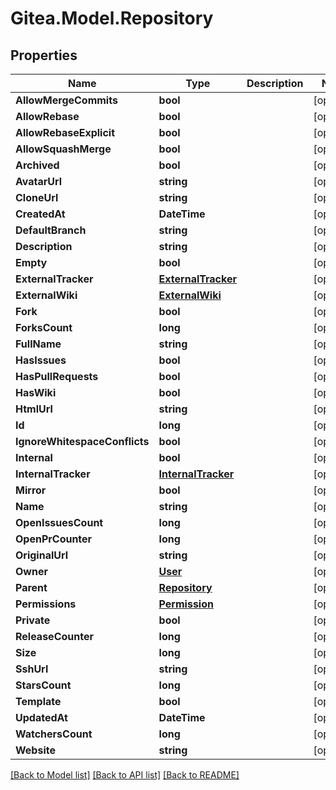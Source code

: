 
# Gitea.Model.Repository

## Properties

Name | Type | Description | Notes
------------ | ------------- | ------------- | -------------
**AllowMergeCommits** | **bool** |  | [optional] 
**AllowRebase** | **bool** |  | [optional] 
**AllowRebaseExplicit** | **bool** |  | [optional] 
**AllowSquashMerge** | **bool** |  | [optional] 
**Archived** | **bool** |  | [optional] 
**AvatarUrl** | **string** |  | [optional] 
**CloneUrl** | **string** |  | [optional] 
**CreatedAt** | **DateTime** |  | [optional] 
**DefaultBranch** | **string** |  | [optional] 
**Description** | **string** |  | [optional] 
**Empty** | **bool** |  | [optional] 
**ExternalTracker** | [**ExternalTracker**](ExternalTracker.md) |  | [optional] 
**ExternalWiki** | [**ExternalWiki**](ExternalWiki.md) |  | [optional] 
**Fork** | **bool** |  | [optional] 
**ForksCount** | **long** |  | [optional] 
**FullName** | **string** |  | [optional] 
**HasIssues** | **bool** |  | [optional] 
**HasPullRequests** | **bool** |  | [optional] 
**HasWiki** | **bool** |  | [optional] 
**HtmlUrl** | **string** |  | [optional] 
**Id** | **long** |  | [optional] 
**IgnoreWhitespaceConflicts** | **bool** |  | [optional] 
**Internal** | **bool** |  | [optional] 
**InternalTracker** | [**InternalTracker**](InternalTracker.md) |  | [optional] 
**Mirror** | **bool** |  | [optional] 
**Name** | **string** |  | [optional] 
**OpenIssuesCount** | **long** |  | [optional] 
**OpenPrCounter** | **long** |  | [optional] 
**OriginalUrl** | **string** |  | [optional] 
**Owner** | [**User**](User.md) |  | [optional] 
**Parent** | [**Repository**](Repository.md) |  | [optional] 
**Permissions** | [**Permission**](Permission.md) |  | [optional] 
**Private** | **bool** |  | [optional] 
**ReleaseCounter** | **long** |  | [optional] 
**Size** | **long** |  | [optional] 
**SshUrl** | **string** |  | [optional] 
**StarsCount** | **long** |  | [optional] 
**Template** | **bool** |  | [optional] 
**UpdatedAt** | **DateTime** |  | [optional] 
**WatchersCount** | **long** |  | [optional] 
**Website** | **string** |  | [optional] 

[[Back to Model list]](../README.md#documentation-for-models)
[[Back to API list]](../README.md#documentation-for-api-endpoints)
[[Back to README]](../README.md)

